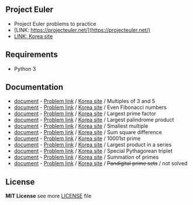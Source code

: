 ## Project Euler
* Project Euler problems to practice
* [LINK: https://projecteuler.net/](https://projecteuler.net/)
* [LINK: Korea site](http://euler.synap.co.kr/)

## Requirements

* Python 3


## Documentation

* [document](doc/problems_1.md) - [Problem link](https://projecteuler.net/problem=1) / [Korea site](http://euler.synap.co.kr/prob_detail.php?id=1) / Multiples of 3 and 5
* [document](doc/problems_2.md) - [Problem link](https://projecteuler.net/problem=2) / [Korea site](http://euler.synap.co.kr/prob_detail.php?id=2) / Even Fibonacci numbers
* [document](doc/problems_3.md) - [Problem link](https://projecteuler.net/problem=3) / [Korea site](http://euler.synap.co.kr/prob_detail.php?id=3) / Largest prime factor
* [document](doc/problems_4.md) - [Problem link](https://projecteuler.net/problem=4) / [Korea site](http://euler.synap.co.kr/prob_detail.php?id=4) / Largest palindrome product
* [document](doc/problems_5.md) - [Problem link](https://projecteuler.net/problem=5) / [Korea site](http://euler.synap.co.kr/prob_detail.php?id=5) / Smallest multiple
* [document](doc/problems_6.md) - [Problem link](https://projecteuler.net/problem=6) / [Korea site](http://euler.synap.co.kr/prob_detail.php?id=6) / Sum square difference
* [document](doc/problems_7.md) - [Problem link](https://projecteuler.net/problem=7) / [Korea site](http://euler.synap.co.kr/prob_detail.php?id=7) / 10001st prime
* [document](doc/problems_8.md) - [Problem link](https://projecteuler.net/problem=8) / [Korea site](http://euler.synap.co.kr/prob_detail.php?id=8) / Largest product in a series
* [document](doc/problems_9.md) - [Problem link](https://projecteuler.net/problem=9) / [Korea site](http://euler.synap.co.kr/prob_detail.php?id=9) / Special Pythagorean triplet
* [document](doc/problems_10.md) - [Problem link](https://projecteuler.net/problem=10) / [Korea site](http://euler.synap.co.kr/prob_detail.php?id=10) / Summation of primes
* [document](doc/problems_118.md) - [Problem link](https://projecteuler.net/problem=118) / [Korea site](http://euler.synap.co.kr/prob_detail.php?id=118) / ~~Pandigital prime sets~~ / not solved


## License

**MIT License** see more [LICENSE](LICENSE.md) file
